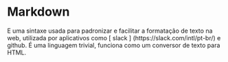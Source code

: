 # Markdown
<p>
E uma sintaxe usada para padronizar e facilitar a formatação de texto na web, utilizada por aplicativos como [ slack ] (https://slack.com/intl/pt-br/) e github. É uma linguagem trivial, funciona como um conversor de texto para HTML.</p>



